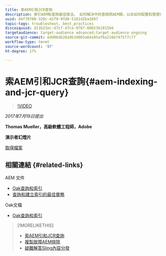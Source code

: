 ```yaml
---
title: 索AEM引和JCR查詢
description: 索引AEM和查詢最佳做法。 如何解決中的查詢問AEM題，以及如何配置和管理索引。
uuid: d4f70700-328c-42f9-9fd8-5181d2ba1697
topic-tags: troubleshoot, best_practices
discoiquuid: d11b23ec-d7cf-47ce-9767-60b53b1015b6
targetaudience: target-audience advanced;target-audience ongoing
source-git-commit: edd0bdb28a9b3d065a64a95af6a216b747577c77
workflow-type: tm+mt
source-wordcount: '97'
ht-degree: 17%

---
```


# 索AEM引和JCR查詢{#aem-indexing-and-jcr-query}

>[!VIDEO](https://video.tv.adobe.com/v/19133/?quality=9)

*2017年7月19日提出*

**Thomas Mueller，高級軟體工程師，Adobe**

**演示者幻燈片**

[取得檔案](assets/aem-gems-aem-indexing-and-jcr-query.pdf)

## 相關連結 {#related-links}

AEM 文件

* [Oak查詢和索引](https://docs.adobe.com/docs/en/aem/6-3/deploy/platform/queries-and-indexing.html)
* [查詢和建立索引的最佳實務](https://docs.adobe.com/docs/en/aem/6-3/deploy/best-practices/best-practices-for-queries-and-indexing.html)

Oak文檔

* [Oak查詢和索引](https://experienceleague.adobe.com/docs/experience-manager-65/deploying/deploying/queries-and-indexing.html)

<!--
[Get back to the Overview](https://helpx.adobe.com/experience-manager/kt/eseminars/gems/aem-index.html)
-->

>[!MORELIKETHIS]
>
>* [索AEM引和JCR查詢](aem-indexing-jcr-query.md)
>* [複製故障AEM排除](aem-troubleshooting-aem-replication.md)
>* [疑難解答Sling內容分發](aem-troubleshooting-sling.md)

<!-- 
>* linking to helpx, removed for now [Adobe Experience Manager: AEM 6.x Maintenance Tasks](https://helpx.adobe.com/experience-manager/kt/eseminars/ccoo-aem-Aug-register.html)
-->
